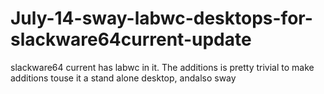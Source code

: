 # July-14-sway-labwc-desktops-for-slackware64current-update
slackware64  current has labwc in it. The additions is pretty trivial to make additions touse it  a stand alone desktop, andalso sway
